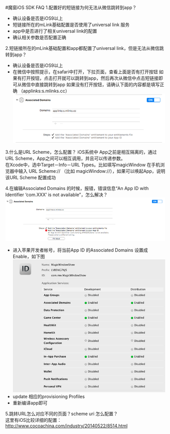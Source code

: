 #魔窗iOS SDK FAQ
1.配置好的短链接为何无法从微信跳转到app？
* 确认设备是否是iOS9以上
* 短链接所在的mLink基础配置是否使用了universal link 服务
* app中是否进行了相关universal link的配置
* 确认相关参数是否配置正确

2.短链接所在的mLink基础配置和app都配置了universal link，但是无法从微信跳转到app？
* 确认设备是否是iOS9以上
* 在微信中按照提示，在safari中打开，下拉页面，查看上面是否有打开按钮
如果有打开按钮，点击打开就可以跳转到app，然后再次从微信中点击短链接即可从微信中直接跳转到app
如果没有打开按钮，请确认下面的内容都是填写正确 （applinks:s.mlinks.cc）
![](images/ios-1.jpg)

3.什么是URL Scheme，怎么配置？
iOS系统中 App之前是相互隔离的，通过URL Scheme，App之间可以相互调用，并且可以传递参数。<br>
在Xcode中，选中Target－Info－URL Types。比如填写magicWindow
在手机浏览器中输入 URL Scheme:// （比如 magicWindow://），如果可以唤起App，说明该URL Scheme 配置成功

4.在编辑Associated Domains 的时候，报错，错误信息“An App ID with Identifier ‘com.XXX’ is not available”，怎么解决？
![](images/ios-2.jpg)
* 进入苹果开发者帐号，将当前App ID 的Associated Domains 设置成Enable，如下图
![](images/ios-3.jpg)
* update 相应的provisioning Profiles
* 重新编译app即可

5.跳转URL怎么对应不同的页面？scheme uri 怎么配置？<br>
  这里有iOS比较详细的配置：
http://www.cocoachina.com/industry/20140522/8514.html